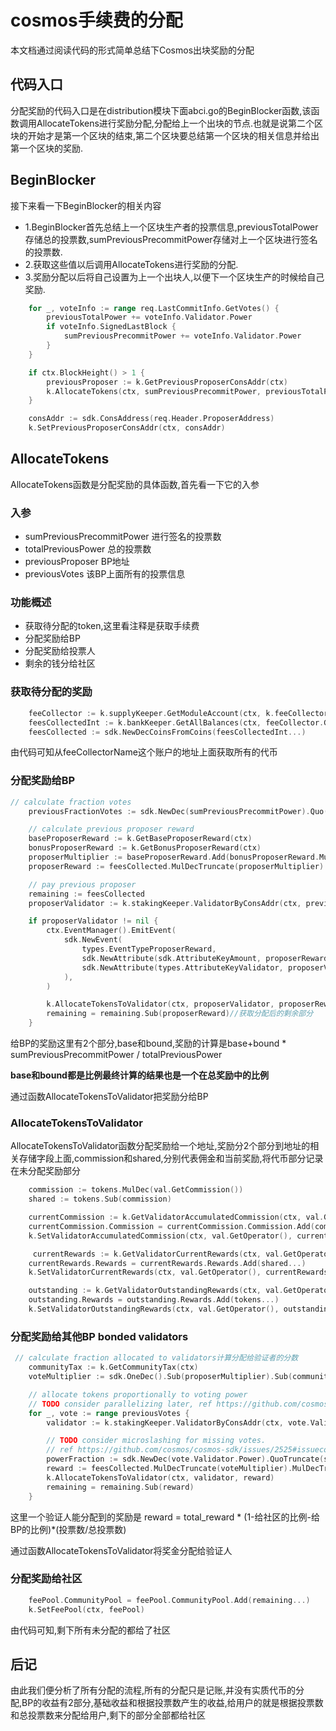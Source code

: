 # cosmos手续费的分配

本文档通过阅读代码的形式简单总结下Cosmos出块奖励的分配

## 代码入口

分配奖励的代码入口是在distribution模块下面abci.go的BeginBlocker函数,该函数调用AllocateTokens进行奖励分配,分配给上一个出块的节点.也就是说第二个区块的开始才是第一个区块的结束,第二个区块要总结第一个区块的相关信息并给出第一个区块的奖励.

## BeginBlocker

接下来看一下BeginBlocker的相关内容

+ 1.BeginBlocker首先总结上一个区块生产者的投票信息,previousTotalPower存储总的投票数,sumPreviousPrecommitPower存储对上一个区块进行签名的投票数.
+ 2.获取这些值以后调用AllocateTokens进行奖励的分配.
+ 3.奖励分配以后将自己设置为上一个出块人,以便下一个区块生产的时候给自己奖励.

```abci.go
    for _, voteInfo := range req.LastCommitInfo.GetVotes() {
        previousTotalPower += voteInfo.Validator.Power
        if voteInfo.SignedLastBlock {
            sumPreviousPrecommitPower += voteInfo.Validator.Power
        }
    }

    if ctx.BlockHeight() > 1 {
        previousProposer := k.GetPreviousProposerConsAddr(ctx)
        k.AllocateTokens(ctx, sumPreviousPrecommitPower, previousTotalPower, previousProposer, req.LastCommitInfo.GetVotes())
    }

    consAddr := sdk.ConsAddress(req.Header.ProposerAddress)
    k.SetPreviousProposerConsAddr(ctx, consAddr)

```

## AllocateTokens

AllocateTokens函数是分配奖励的具体函数,首先看一下它的入参

### 入参

+ sumPreviousPrecommitPower  进行签名的投票数
+ totalPreviousPower        总的投票数
+ previousProposer            BP地址
+ previousVotes                    该BP上面所有的投票信息

### 功能概述

+ 获取待分配的token,这里看注释是获取手续费
+ 分配奖励给BP
+ 分配奖励给投票人
+ 剩余的钱分给社区

### 获取待分配的奖励

```allocation.go
    feeCollector := k.supplyKeeper.GetModuleAccount(ctx, k.feeCollectorName)
    feesCollectedInt := k.bankKeeper.GetAllBalances(ctx, feeCollector.GetAddress())
    feesCollected := sdk.NewDecCoinsFromCoins(feesCollectedInt...)
```

由代码可知从feeCollectorName这个账户的地址上面获取所有的代币

### 分配奖励给BP

```allocation.go
// calculate fraction votes
	previousFractionVotes := sdk.NewDec(sumPreviousPrecommitPower).Quo(sdk.NewDec(totalPreviousPower))

	// calculate previous proposer reward	
	baseProposerReward := k.GetBaseProposerReward(ctx)
	bonusProposerReward := k.GetBonusProposerReward(ctx)
	proposerMultiplier := baseProposerReward.Add(bonusProposerReward.MulTruncate(previousFractionVotes))
	proposerReward := feesCollected.MulDecTruncate(proposerMultiplier)

	// pay previous proposer
	remaining := feesCollected
	proposerValidator := k.stakingKeeper.ValidatorByConsAddr(ctx, previousProposer)

	if proposerValidator != nil {
		ctx.EventManager().EmitEvent(
			sdk.NewEvent(
				types.EventTypeProposerReward,
				sdk.NewAttribute(sdk.AttributeKeyAmount, proposerReward.String()),
				sdk.NewAttribute(types.AttributeKeyValidator, proposerValidator.GetOperator().String()),
			),
		)

		k.AllocateTokensToValidator(ctx, proposerValidator, proposerReward)
		remaining = remaining.Sub(proposerReward)//获取分配后的剩余部分
	} 
```

给BP的奖励这里有2个部分,base和bound,奖励的计算是base+bound * sumPreviousPrecommitPower / totalPreviousPower

**base和bound都是比例最终计算的结果也是一个在总奖励中的比例**

通过函数AllocateTokensToValidator把奖励分给BP

### AllocateTokensToValidator

AllocateTokensToValidator函数分配奖励给一个地址,奖励分2个部分到地址的相关存储字段上面,commission和shared,分别代表佣金和当前奖励,将代币部分记录在未分配奖励部分

```allocation.go
    commission := tokens.MulDec(val.GetCommission())
    shared := tokens.Sub(commission)

    currentCommission := k.GetValidatorAccumulatedCommission(ctx, val.GetOperator())
    currentCommission.Commission = currentCommission.Commission.Add(commission...)
    k.SetValidatorAccumulatedCommission(ctx, val.GetOperator(), currentCommission)

     currentRewards := k.GetValidatorCurrentRewards(ctx, val.GetOperator())
    currentRewards.Rewards = currentRewards.Rewards.Add(shared...)
    k.SetValidatorCurrentRewards(ctx, val.GetOperator(), currentRewards)

    outstanding := k.GetValidatorOutstandingRewards(ctx, val.GetOperator())
    outstanding.Rewards = outstanding.Rewards.Add(tokens...)
    k.SetValidatorOutstandingRewards(ctx, val.GetOperator(), outstanding)
```

### 分配奖励给其他BP  bonded validators

```allocation.go
 // calculate fraction allocated to validators计算分配给验证者的分数
    communityTax := k.GetCommunityTax(ctx)
    voteMultiplier := sdk.OneDec().Sub(proposerMultiplier).Sub(communityTax)

    // allocate tokens proportionally to voting power
    // TODO consider parallelizing later, ref https://github.com/cosmos/cosmos-sdk/pull/3099#discussion_r246276376  给验证人分配
    for _, vote := range previousVotes {
        validator := k.stakingKeeper.ValidatorByConsAddr(ctx, vote.Validator.Address)

        // TODO consider microslashing for missing votes.
        // ref https://github.com/cosmos/cosmos-sdk/issues/2525#issuecomment-430838701
        powerFraction := sdk.NewDec(vote.Validator.Power).QuoTruncate(sdk.NewDec(totalPreviousPower))
        reward := feesCollected.MulDecTruncate(voteMultiplier).MulDecTruncate(powerFraction)
        k.AllocateTokensToValidator(ctx, validator, reward)
        remaining = remaining.Sub(reward)
    }
```

这里一个验证人能分配到的奖励是  reward = total_reward * (1-给社区的比例-给BP的比例)*(投票数/总投票数)

通过函数AllocateTokensToValidator将奖金分配给验证人

### 分配奖励给社区

```allocation.go
    feePool.CommunityPool = feePool.CommunityPool.Add(remaining...)
    k.SetFeePool(ctx, feePool)
```

由代码可知,剩下所有未分配的都给了社区

## 后记

由此我们便分析了所有分配的流程,所有的分配只是记账,并没有实质代币的分配,BP的收益有2部分,基础收益和根据投票数产生的收益,给用户的就是根据投票数和总投票数来分配给用户,剩下的部分全部都给社区
